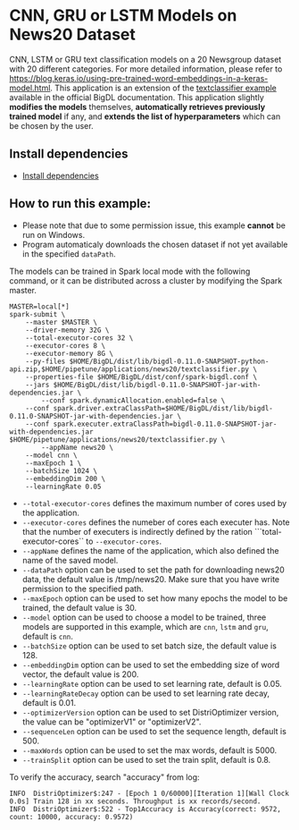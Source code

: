 # CNN, GRU or LSTM Models on News20 Dataset

CNN, LSTM or GRU text classification models on a 20 Newsgroup dataset with 20 different categories. 
For more detailed information, please refer to <https://blog.keras.io/using-pre-trained-word-embeddings-in-a-keras-model.html>. 
This application is an extension of the [textclassifier example](https://github.com/intel-analytics/BigDL/tree/master/pyspark/bigdl/models/textclassifier) 
available in the official BigDL documentation. This application slightly **modifies the models** themselves, 
**automatically retrieves previously trained model** if any, and **extends the list of hyperparameters** which can be chosen by the user.

## Install dependencies
 * [Install dependencies](../../README.md#install.bigdl.dependencies)

## How to run this example:
- Please note that due to some permission issue, this example **cannot** be run on Windows.
- Program automaticaly downloads the chosen dataset if not yet available in the specified `dataPath`.

The models can be trained in Spark local mode with the following command, or it can be distributed across a cluster by modifying the Spark master.

```{r, engine='sh'}
MASTER=local[*]
spark-submit \
	--master $MASTER \
	--driver-memory 32G \
	--total-executor-cores 32 \
	--executor-cores 8 \
	--executor-memory 8G \
	--py-files $HOME/BigDL/dist/lib/bigdl-0.11.0-SNAPSHOT-python-api.zip,$HOME/pipetune/applications/news20/textclassifier.py \
	--properties-file $HOME/BigDL/dist/conf/spark-bigdl.conf \
	--jars $HOME/BigDL/dist/lib/bigdl-0.11.0-SNAPSHOT-jar-with-dependencies.jar \
        --conf spark.dynamicAllocation.enabled=false \
	--conf spark.driver.extraClassPath=$HOME/BigDL/dist/lib/bigdl-0.11.0-SNAPSHOT-jar-with-dependencies.jar \
	--conf spark.executer.extraClassPath=bigdl-0.11.0-SNAPSHOT-jar-with-dependencies.jar $HOME/pipetune/applications/news20/textclassifier.py \
        --appName news20 \
	--model cnn \
	--maxEpoch 1 \
	--batchSize 1024 \
	--embeddingDim 200 \
	--learningRate 0.05
 ```

* `--total-executor-cores` defines the maximum number of cores used by the application.
* `--executor-cores` defines the numeber of cores each executer has. Note that the number of executers is indirectly defined by the ration ```total-executor-cores`` to `--executor-cores`.
* `--appName` defines the name of the application, which also defined the name of the saved model.
* `--dataPath` option can be used to set the path for downloading news20 data, the default value is /tmp/news20. Make sure that you have write permission to the specified path.
* `--maxEpoch` option can be used to set how many epochs the model to be trained, the default value is 30.
* `--model` option can be used to choose a model to be trained, three models are supported in this example,
which are `cnn`, `lstm` and `gru`, default is `cnn`.
* `--batchSize` option can be used to set batch size, the default value is 128.
* `--embeddingDim` option can be used to set the embedding size of word vector, the default value is 200.
* `--learningRate` option can be used to set learning rate, default is 0.05.
* `--learningRateDecay` option can be used to set learning rate decay, default is 0.01.
* `--optimizerVersion` option can be used to set DistriOptimizer version, the value can be "optimizerV1" or "optimizerV2".
* `--sequenceLen` option can be used to set the sequence length, default is 500.
* `--maxWords` option can be used to set the max words, default is 5000.
* `--trainSplit` option can be used to set the train split, default is 0.8.


To verify the accuracy, search "accuracy" from log:

```
INFO  DistriOptimizer$:247 - [Epoch 1 0/60000][Iteration 1][Wall Clock 0.0s] Train 128 in xx seconds. Throughput is xx records/second.
INFO  DistriOptimizer$:522 - Top1Accuracy is Accuracy(correct: 9572, count: 10000, accuracy: 0.9572)
```
